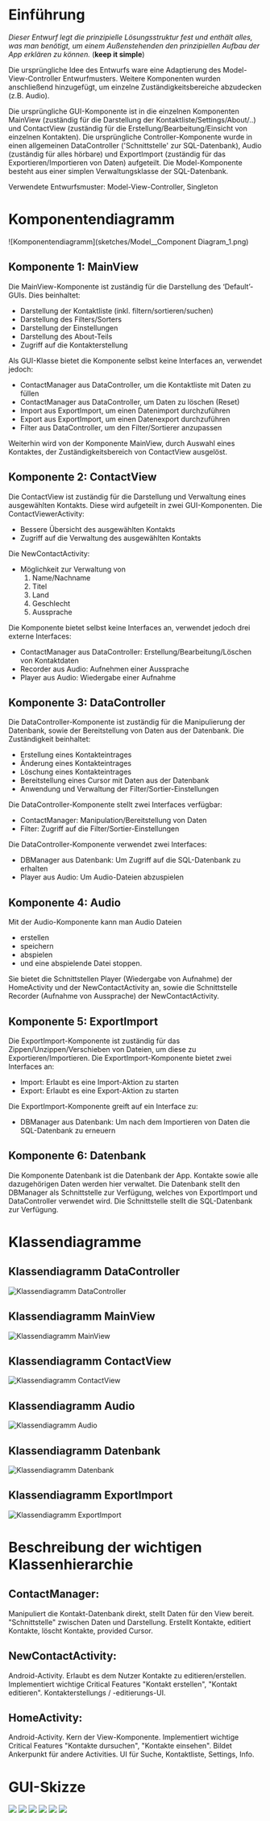 # Einführung

*Dieser Entwurf legt die prinzipielle Lösungsstruktur fest und enthält alles, was man benötigt, um einem Außenstehenden den prinzipiellen Aufbau der App erklären zu können.* (**keep it simple**)


Die ursprüngliche Idee des Entwurfs ware eine Adaptierung des Model-View-Controller Entwurfmusters. 
Weitere Komponenten wurden anschließend hinzugefügt, um einzelne Zuständigkeitsbereiche abzudecken (z.B. Audio).

Die ursprüngliche GUI-Komponente ist in die einzelnen Komponenten MainView (zuständig für die Darstellung der Kontaktliste/Settings/About/..) und ContactView (zuständig für die Erstellung/Bearbeitung/Einsicht von einzelnen Kontakten).
Die ursprüngliche Controller-Komponente wurde in einen allgemeinen DataController ('Schnittstelle' zur SQL-Datenbank), Audio (zuständig für alles hörbare) und ExportImport (zuständig für das Exportieren/Importieren von Daten) aufgeteilt.
Die Model-Komponente besteht aus einer simplen Verwaltungsklasse der SQL-Datenbank.


Verwendete Entwurfsmuster: Model-View-Controller, Singleton

# Komponentendiagramm

![Komponentendiagramm](sketches/Model__Component Diagram_1.png)

## Komponente 1: MainView
Die MainView-Komponente ist zuständig für die Darstellung des ‘Default’-GUIs.
Dies beinhaltet: 
 - Darstellung der Kontaktliste (inkl. filtern/sortieren/suchen)
 - Darstellung des Filters/Sorters
 - Darstellung der Einstellungen
 - Darstellung des About-Teils
 - Zugriff auf die Kontakterstellung

Als GUI-Klasse bietet die Komponente selbst keine Interfaces an, verwendet jedoch:
 - ContactManager aus DataController, um die Kontaktliste mit Daten zu füllen
 - ContactManager aus DataController, um Daten zu löschen (Reset)
 - Import aus ExportImport, um einen Datenimport durchzuführen
 - Export aus ExportImport, um einen Datenexport durchzuführen
 - Filter aus DataController, um den Filter/Sortierer anzupassen

Weiterhin wird von der Komponente MainView, durch Auswahl eines Kontaktes, der Zuständigkeitsbereich von ContactView ausgelöst.  

## Komponente 2: ContactView
Die ContactView ist zuständig für die Darstellung und Verwaltung eines ausgewählten Kontakts.
Diese wird aufgeteilt in zwei GUI-Komponenten. 
Die ContactViewerActivity:
 - Bessere Übersicht des ausgewählten Kontakts
 - Zugriff auf die Verwaltung des ausgewählten Kontakts

Die NewContactActivity:
 - Möglichkeit zur Verwaltung von
    1. Name/Nachname
    2. Titel
    3. Land
    4. Geschlecht
    5. Aussprache

Die Komponente bietet selbst keine Interfaces an, verwendet jedoch drei externe Interfaces:
 - ContactManager aus DataController: Erstellung/Bearbeitung/Löschen von Kontaktdaten
 - Recorder aus Audio: Aufnehmen einer Aussprache
 - Player aus Audio: Wiedergabe einer Aufnahme


## Komponente 3: DataController
Die DataController-Komponente ist zuständig für die Manipulierung der Datenbank, sowie der Bereitstellung von Daten aus der Datenbank. Die Zuständigkeit beinhaltet:
 - Erstellung eines Kontakteintrages
 - Änderung eines Kontakteintrages
 - Löschung eines Kontakteintrages
 - Bereitstellung eines Cursor mit Daten aus der Datenbank
 - Anwendung und Verwaltung der Filter/Sortier-Einstellungen

Die DataController-Komponente stellt zwei Interfaces verfügbar:
 - ContactManager: Manipulation/Bereitstellung von Daten
 - Filter: Zugriff auf die Filter/Sortier-Einstellungen

Die DataController-Komponente verwendet zwei Interfaces:
 - DBManager aus Datenbank: Um Zugriff auf die SQL-Datenbank zu erhalten  
 - Player aus Audio: Um Audio-Dateien abzuspielen


## Komponente 4: Audio
Mit der Audio-Komponente kann man Audio Dateien
- erstellen
- speichern
- abspielen
- und eine abspielende Datei stoppen.

Sie bietet die Schnittstellen Player (Wiedergabe von Aufnahme) der HomeActivity und der NewContactActivity an, 
sowie die Schnittstelle Recorder (Aufnahme von Aussprache) der NewContactActivity.

## Komponente 5: ExportImport
Die ExportImport-Komponente ist zuständig für das Zippen/Unzippen/Verschieben von Dateien, um diese zu Exportieren/Importieren. 
Die ExportImport-Komponente bietet zwei Interfaces an:
 - Import: Erlaubt es eine Import-Aktion zu starten
 - Export: Erlaubt es eine Export-Aktion zu starten

Die ExportImport-Komponente greift auf ein Interface zu:
 - DBManager aus Datenbank: Um nach dem Importieren von Daten die SQL-Datenbank zu erneuern  

## Komponente 6: Datenbank
Die Komponente Datenbank ist die Datenbank der App. Kontakte sowie alle dazugehörigen Daten werden hier verwaltet.
Die Datenbank stellt den DBManager als Schnittstelle zur Verfügung, welches von ExportImport und DataController verwendet wird. Die Schnittstelle stellt die SQL-Datenbank zur Verfügung.



# Klassendiagramme

## Klassendiagramm DataController

![Klassendiagramm DataController](sketches/Model1__DataController_2.png)

## Klassendiagramm MainView
![Klassendiagramm MainView](sketches/Model1__MainView_4.png)

## Klassendiagramm ContactView
![Klassendiagramm ContactView](sketches/Model1__CiontactView_5.png)

## Klassendiagramm Audio
![Klassendiagramm Audio](sketches/Model1__Audio_6.png)

## Klassendiagramm Datenbank
![Klassendiagramm Datenbank](sketches/Model1__Datenbank_7.png)

## Klassendiagramm ExportImport
![Klassendiagramm ExportImport](sketches/Model1__ExportImport_3.png)


# Beschreibung der wichtigen Klassenhierarchie


## ContactManager:
Manipuliert die Kontakt-Datenbank direkt, stellt Daten für den View bereit. 
"Schnittstelle" zwischen Daten und Darstellung. 
Erstellt Kontakte, editiert Kontakte, löscht Kontakte, provided Cursor.

## NewContactActivity:
Android-Activity.
Erlaubt es dem Nutzer Kontakte zu editieren/erstellen. 
Implementiert wichtige Critical Features "Kontakt erstellen", "Kontakt editieren".
Kontakterstellungs / -editierungs-UI.

## HomeActivity:
Android-Activity.
Kern der View-Komponente.
Implementiert wichtige Critical Features "Kontakte dursuchen", "Kontakte einsehen".
Bildet Ankerpunkt für andere Activities.
UI für Suche, Kontaktliste, Settings, Info.

# GUI-Skizze

![](sketches/Skizze-1.png)
![](sketches/Skizze-2.png)
![](sketches/Skizze-3.png)
![](sketches/Skizze-4.png)
![](sketches/Skizze-5.png)
![](sketches/Skizze-6.png)

